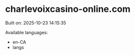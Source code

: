 # charlevoixcasino-online.com



Built on: 2025-10-23 14:15:35

Available languages:
- en-CA
- langs
